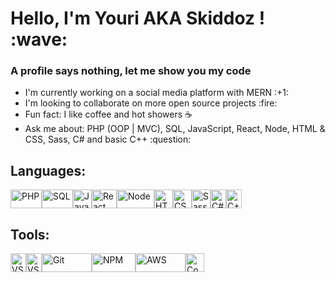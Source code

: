 <h1>Hello, I'm Youri AKA Skiddoz ! :wave:</h1>
<h3>A profile says nothing, let me show you my code</h3>

<a href="https://komarev.com/ghpvc/?username=your-github-username&color=green">
</a>

<ul>
  <li>I'm currently working on a social media platform with MERN :+1:</li>
  <li>I'm looking to collaborate on more open source projects :fire:</li>
  <li>Fun fact: I like coffee and hot showers ☕</li>
  <li>Ask me about: PHP (OOP | MVC), SQL, JavaScript, React, Node, HTML & CSS, Sass, C# and basic C++ :question:</li>
</ul>

<h2>Languages:</h2>
<div style="display: flex;">
  <img src="https://upload.wikimedia.org/wikipedia/commons/thumb/2/27/PHP-logo.svg/2560px-PHP-logo.svg.png" alt="PHP" height="30" width="50">
  <img src="https://hackr.io/tutorials/sql/logo-sql.svg?ver=1610118638" alt="SQL" height="30" width="50">
  <img src="https://upload.wikimedia.org/wikipedia/commons/thumb/9/99/Unofficial_JavaScript_logo_2.svg/2048px-Unofficial_JavaScript_logo_2.svg.png" alt="JavaScript" height="30" width="30">
  <img src="https://upload.wikimedia.org/wikipedia/commons/thumb/4/47/React.svg/1200px-React.svg.png" alt="React" height="30" width="40">
  <img src="https://upload.wikimedia.org/wikipedia/commons/thumb/d/d9/Node.js_logo.svg/1280px-Node.js_logo.svg.png" alt="Node" height="30" width="60">
  <img src="https://upload.wikimedia.org/wikipedia/commons/thumb/3/38/HTML5_Badge.svg/600px-HTML5_Badge.svg.png" alt="HTML" height="30" width="30">
  <img src="https://i0.wp.com/www.paragonnamibia.com/wp-content/uploads/2016/03/css-logo.png?fit=500%2C500&ssl=1&w=640" alt="CSS" height="30" width="30">
  <img src="https://sass-lang.com/assets/img/styleguide/seal-color-aef0354c.png" alt="Sass" height="30" width="30">
  <img src="https://seeklogo.com/images/C/c-sharp-c-logo-02F17714BA-seeklogo.com.png" alt="C#" height="30" width="25">
  <img src="https://upload.wikimedia.org/wikipedia/commons/thumb/1/18/ISO_C%2B%2B_Logo.svg/1822px-ISO_C%2B%2B_Logo.svg.png" alt="C++" height="30" width="25">
</div>

<h2>Tools:</h2>
<div style="display: flex;">
  <img src="https://upload.wikimedia.org/wikipedia/commons/5/5f/Visual_Studio_Logo_%282013-2017%29.svg" alt="VS" height="30" width="25">
  <img src="https://user-images.githubusercontent.com/674621/71187801-14e60a80-2280-11ea-94c9-e56576f76baf.png" alt="VSCode" height="30" width="25">
  <img src="https://upload.wikimedia.org/wikipedia/commons/thumb/e/e0/Git-logo.svg/1280px-Git-logo.svg.png" alt="Git" height="30" width="80">
  <img src="https://upload.wikimedia.org/wikipedia/commons/thumb/d/db/Npm-logo.svg/540px-Npm-logo.svg.png" alt="NPM" height="30" width="70">
  <img src="https://upload.wikimedia.org/wikipedia/commons/thumb/9/93/Amazon_Web_Services_Logo.svg/1200px-Amazon_Web_Services_Logo.svg.png" alt="AWS" height="30" width="80">
  <img src="https://getcomposer.org/img/logo-composer-transparent2.png" alt="Composer" height="30" width="30">
</div>
